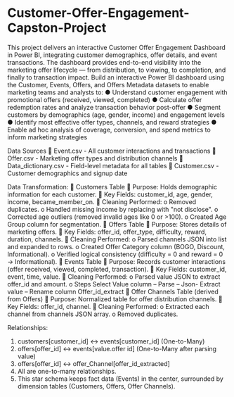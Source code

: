 # Customer-Offer-Engagement-Capston-Project
 This project delivers an interactive Customer Offer Engagement Dashboard in Power BI, integrating customer demographics, offer details, and event transactions. The dashboard provides end-to-end visibility into the marketing offer lifecycle — from distribution, to viewing, to completion, and finally to transaction impact. 
Build an interactive Power BI dashboard using the Customer, Events, Offers, and Offers Metadata datasets to enable marketing teams and analysts to:
● Understand customer engagement with promotional offers (received, viewed, completed)
● Calculate offer redemption rates and analyze transaction behavior post-offer
● Segment customers by demographics (age, gender, income) and engagement levels
● Identify most effective offer types, channels, and reward strategies
● Enable ad hoc analysis of coverage, conversion, and spend metrics to inform marketing strategies

Data Sources
 Event.csv - All customer interactions and transactions
 Offer.csv - Marketing offer types and distribution channels
 Data_dictionary.csv - Field-level metadata for all tables
 Customer.csv - Customer demographics and signup date

Data Transformation:
🔹 Customers Table
 Purpose: Holds demographic information for each customer.
 Key Fields: customer_id, age, gender, income, became_member_on.
 Cleaning Performed:
o Removed duplicates.
o Handled missing income by replacing with "not disclose".
o Corrected age outliers (removed invalid ages like 0 or >100).
o Created Age Group column for segmentation.
🔹 Offers Table
 Purpose: Stores details of marketing offers.
 Key Fields: offer_id, offer_type, difficulty, reward, duration, channels.
 Cleaning Performed:
o Parsed channels JSON into list and expanded to rows.
o Created Offer Category column (BOGO, Discount, Informational).
o Verified logical consistency (difficulty = 0 and reward = 0 → Informational).
🔹 Events Table
 Purpose: Records customer interactions (offer received, viewed, completed, transaction).
 Key Fields: customer_id, event, time, value.
 Cleaning Performed:
o Parsed value JSON to extract offer_id and amount.
o Steps Select Value column – Parse – Json- Extract value – Rename column Offer_id_extract
🔹 Offer Channels Table (derived from Offers)
 Purpose: Normalized table for offer distribution channels.
 Key Fields: offer_id, channel.
 Cleaning Performed:
o Extracted each channel from channels JSON array.
o Removed duplicates.

Relationships:
1. customers[customer_id] ↔ events[customer_id] (One-to-Many)
2. offers[offer_id] ↔ events[value.offer id] (One-to-Many after parsing value)
3. offers[offer_id] ↔ offer_Channel[offer_id_extracted]
4. All are one-to-many relationships.
5. This star schema keeps fact data (Events) in the center, surrounded by dimension tables (Customers, Offers, Offer Channels).
